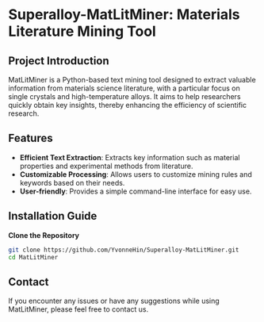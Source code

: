# Superalloy-MatLitMiner: Materials Literature Mining Tool

## Project Introduction
MatLitMiner is a Python-based text mining tool designed to extract valuable information from materials science literature, with a particular focus on single crystals and high-temperature alloys. It aims to help researchers quickly obtain key insights, thereby enhancing the efficiency of scientific research.

## Features
- **Efficient Text Extraction**: Extracts key information such as material properties and experimental methods from literature.
- **Customizable Processing**: Allows users to customize mining rules and keywords based on their needs.
- **User-friendly**: Provides a simple command-line interface for easy use.

## Installation Guide
 **Clone the Repository**
   ```bash
   git clone https://github.com/YvonneHin/Superalloy-MatLitMiner.git
   cd MatLitMiner
   ```
   
## Contact
If you encounter any issues or have any suggestions while using MatLitMiner, please feel free to contact us.
